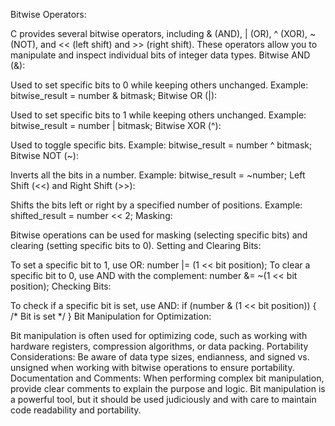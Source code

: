 Bitwise Operators:

C provides several bitwise operators, including & (AND), | (OR), ^ (XOR), ~ (NOT), and << (left shift) and >> (right shift).
These operators allow you to manipulate and inspect individual bits of integer data types.
Bitwise AND (&):

Used to set specific bits to 0 while keeping others unchanged.
Example: bitwise_result = number & bitmask;
Bitwise OR (|):

Used to set specific bits to 1 while keeping others unchanged.
Example: bitwise_result = number | bitmask;
Bitwise XOR (^):

Used to toggle specific bits.
Example: bitwise_result = number ^ bitmask;
Bitwise NOT (~):

Inverts all the bits in a number.
Example: bitwise_result = ~number;
Left Shift (<<) and Right Shift (>>):

Shifts the bits left or right by a specified number of positions.
Example: shifted_result = number << 2;
Masking:

Bitwise operations can be used for masking (selecting specific bits) and clearing (setting specific bits to 0).
Setting and Clearing Bits:

To set a specific bit to 1, use OR: number |= (1 << bit position);
To clear a specific bit to 0, use AND with the complement: number &= ~(1 << bit position);
Checking Bits:

To check if a specific bit is set, use AND: if (number & (1 << bit position)) { /* Bit is set */ }
Bit Manipulation for Optimization:

Bit manipulation is often used for optimizing code, such as working with hardware registers, compression algorithms, or data packing.
Portability Considerations:
Be aware of data type sizes, endianness, and signed vs. unsigned when working with bitwise operations to ensure portability.
Documentation and Comments:
When performing complex bit manipulation, provide clear comments to explain the purpose and logic.
Bit manipulation is a powerful tool, but it should be used judiciously and with care to maintain code readability and portability.





